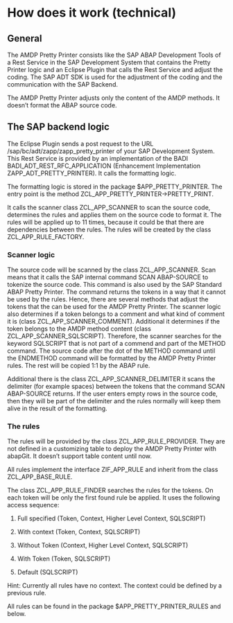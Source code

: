 # How does it work (technical)

## General

The AMDP Pretty Printer consists like the SAP ABAP Development Tools of
a Rest Service in the SAP Development System that contains the Pretty
Printer logic and an Eclipse Plugin that calls the Rest Service and
adjust the coding. The SAP ADT SDK is used for the adjustment of the
coding and the communication with the SAP Backend.

The AMDP Pretty Printer adjusts only the content of the AMDP methods. It
doesn’t format the ABAP source code.

## The SAP backend logic

The Eclipse Plugin sends a post request to the URL
/sap/bc/adt/zapp/zapp_pretty_printer of your SAP Development System.
This Rest Service is provided by an implementation of the BADI
BADI_ADT_REST_RFC_APPLICATION (Enhancement Implementation
ZAPP_ADT_PRETTY_PRINTER). It calls the formatting logic.

The formatting logic is stored in the package $APP_PRETTY_PRINTER. The
entry point is the method ZCL_APP_PRETTY_PRINTER-\>PRETTY_PRINT.

It calls the scanner class ZCL_APP_SCANNER to scan the source code,
determines the rules and applies them on the source code to format it.
The rules will be applied up to 11 times, because it could be that there
are dependencies between the rules. The rules will be created by the
class ZCL_APP_RULE_FACTORY.

### Scanner logic

The source code will be scanned by the class ZCL_APP_SCANNER. Scan means
that it calls the SAP internal command SCAN ABAP-SOURCE to tokenize the
source code. This command is also used by the SAP Standard ABAP Pretty
Printer. The command returns the tokens in a way that it cannot be used
by the rules. Hence, there are several methods that adjust the tokens that
the can be used for the AMDP Pretty Printer. The scanner logic also
determines if a token belongs to a comment and what kind of comment it
is (class ZCL_APP_SCANNER_COMMENT). Additional it determines if the
token belongs to the AMDP method content (class
ZCL_APP_SCANNER_SQLSCRIPT). Therefore, the scanner searches for the
keyword SQLSCRIPT that is not part of a commend and part of the METHOD
command. The source code after the dot of the METHOD command until the
ENDMETHOD command will be formatted by the AMDP Pretty Printer rules.
The rest will be copied 1:1 by the ABAP rule.

Additional there is the class ZCL_APP_SCANNER_DELIMITER it scans the
delimiter (for example spaces) between the tokens that the command SCAN
ABAP-SOURCE returns. If the user enters empty rows in the source code,
then they will be part of the delimiter and the rules normally will keep
them alive in the result of the formatting.

### The rules

The rules will be provided by the class ZCL_APP_RULE_PROVIDER. They are
not defined in a customizing table to deploy the AMDP Pretty Printer
with abapGit. It doesn’t support table content until now.

All rules implement the interface ZIF_APP_RULE and inherit from the
class ZCL_APP_BASE_RULE.

The class ZCL_APP_RULE_FINDER searches the rules for the tokens. On each
token will be only the first found rule be applied. It uses the
following access sequence:

1.  Full specified (Token, Context, Higher Level Context, SQLSCRIPT)

2.  With context (Token, Context, SQLSCRIPT)

3.  Without Token (Context, Higher Level Context, SQLSCRIPT)

4.  With Token (Token, SQLSCRIPT)

5.  Default (SQLSCRIPT)

Hint: Currently all rules have no context. The context could be defined
by a previous rule.

All rules can be found in the package $APP_PRETTY_PRINTER_RULES and
below.
